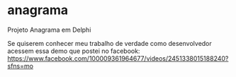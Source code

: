 # anagrama
Projeto Anagrama em Delphi

Se quiserem conhecer meu trabalho de verdade como desenvolvedor acessem essa demo que postei no facebook:
https://www.facebook.com/100009361964677/videos/2451338015188240?sfns=mo
